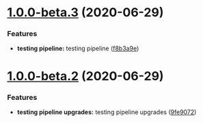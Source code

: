 # [1.0.0-beta.3](http://bitbucket.org/uclaucomm/ucla-bruin-components/compare/v1.0.0-beta.2...v1.0.0-beta.3) (2020-06-29)


### Features

* **testing pipeline:** testing pipeline ([f8b3a9e](http://bitbucket.org/uclaucomm/ucla-bruin-components/commits/f8b3a9e1814535645a8c364162a213765384fdd1))

# [1.0.0-beta.2](http://bitbucket.org/uclaucomm/ucla-bruin-components/compare/v1.0.0-beta.1...v1.0.0-beta.2) (2020-06-29)


### Features

* **testing pipeline upgrades:** testing pipeline upgrades ([9fe9072](http://bitbucket.org/uclaucomm/ucla-bruin-components/commits/9fe9072a11e17c5618dbc62b6ee709f82cd58914))
